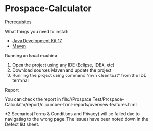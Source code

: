 # Prospace-Calculator

Prerequisites

What things you need to install:
- [Java Development Kit 17](https://www.oracle.com/java/technologies/javase/jdk17-archive-downloads.html) 
- [Maven](https://maven.apache.org/install.html)

Running on local machine
  1. Open the project using any IDE (Eclipse, IDEA, etc)
  2. Download sources Maven and update the project
  3. Running the project using command "mvn clean test" from the IDE terminal

Report

You can check the report in file://Prospace Test/Prospace-Calculator/report/cucumber-html-reports/overview-features.html

*2 Scenarios(Terms & Conditions and Privacy) will be failed due to navigating to the wrong page. The issues have been noted down in the Defect list sheet.
